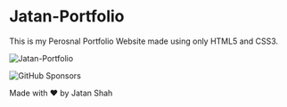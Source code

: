 # Jatan-Portfolio

This is my Perosnal Portfolio Website made using only HTML5 and CSS3.

![Jatan-Portfolio](https://jatan88.github.io/Jatan-Portfolio/)

![GitHub Sponsors](https://img.shields.io/github/sponsors/Jatan88)

Made with ❤️ by Jatan Shah
